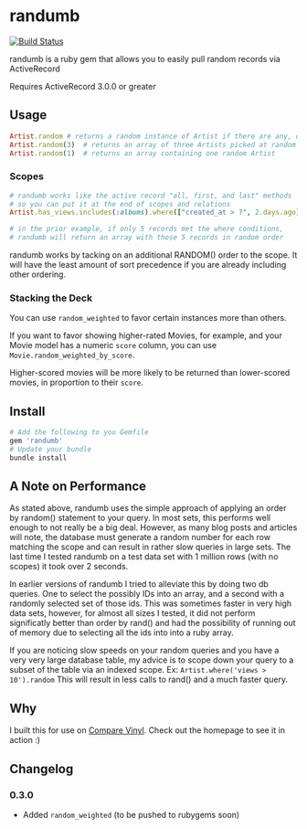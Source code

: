 # randumb

[![Build Status](https://secure.travis-ci.org/spilliton/randumb.png?branch=master)](http://travis-ci.org/spilliton/randumb)

randumb is a ruby gem that allows you to easily pull random records via ActiveRecord

Requires ActiveRecord 3.0.0 or greater

## Usage

``` ruby
Artist.random # returns a random instance of Artist if there are any, otherwise nil
Artist.random(3)  # returns an array of three Artists picked at random
Artist.random(1)  # returns an array containing one random Artist
```

### Scopes
``` ruby
# randumb works like the active record "all, first, and last" methods
# so you can put it at the end of scopes and relations
Artist.has_views.includes(:albums).where(["created_at > ?", 2.days.ago]).random(10)

# in the prior example, if only 5 records met the where conditions, 
# randumb will return an array with those 5 records in random order
```

randumb works by tacking on an additional RANDOM() order to the scope.
It will have the least amount of sort precedence if you are already including other ordering.

### Stacking the Deck

You can use ```random_weighted``` to favor certain instances more than others.

If you want to favor showing higher-rated Movies, for example, and your
Movie model has a numeric ```score``` column, you can use ```Movie.random_weighted_by_score```.

Higher-scored movies will be more likely to be returned than lower-scored movies, in proportion to their ```score```.

## Install 

``` ruby
# Add the following to you Gemfile
gem 'randumb'
# Update your bundle
bundle install
```

## A Note on Performance

As stated above, randumb uses the simple approach of applying an order by random() statement to your query.  In most sets, this performs well enough to not really be a big deal.  However, as many blog posts and articles will note, the database must generate a random number for each row matching the scope and can result in rather slow queries in large sets.  The last time I tested randumb on a test data set with 1 million rows (with no scopes) it took over 2 seconds.

In earlier versions of randumb I tried to alleviate this by doing two db queries.  One to select the possibly IDs into an array, and a second with a randomly selected set of those ids.  This was sometimes faster in very high data sets, however, for almost all sizes I tested, it did not perform significatly better than order by rand() and had the possibility of running out of memory due to selecting all the ids into into a ruby array.

If you are noticing slow speeds on your random queries and you have a very very large database table, my advice is to scope down your query to a subset of the table via an indexed scope.  Ex:  ```Artist.where('views > 10').random```  This will result in less calls to rand() and a much faster query.

## Why

I built this for use on [Compare Vinyl][comparevinyl].  Check out the homepage to see it in action :)

[comparevinyl]: http://www.comparevinyl.com/

## Changelog

### 0.3.0

* Added ```random_weighted``` (to be pushed to rubygems soon)
